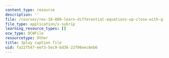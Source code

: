 ```yaml
---
content_type: resource
description: ''
file: /courses/res-18-009-learn-differential-equations-up-close-with-gilbert-strang-and-cleve-moler-fall-2015/fa22f547eef35ec9bd3622f06eec6eb6_0f15AVSQ770.vtt
file_type: application/x-subrip
learning_resource_types: []
ocw_type: OCWFile
resourcetype: Other
title: 3play caption file
uid: fa22f547-eef3-5ec9-bd36-22f06eec6eb6
---
```


